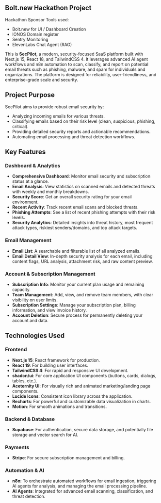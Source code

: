 ## Bolt.new Hackathon Project

Hackathon Sponsor Tools used:

- Bolt.new for UI / Dashboard Creation
- IONOS Domain register
- Sentry Monitoring
- ElevenLabs Chat Agent (RAG)

This is **SecPilot**, a modern, security-focused SaaS platform built with Next.js 15, React 18, and
TailwindCSS 4. It leverages advanced AI agent workflows and n8n automation to scan, classify, and
report on potential email threats such as phishing, malware, and spam for individuals and
organizations. The platform is designed for reliability, user-friendliness, and enterprise-grade
scale and security.

## Project Purpose

SecPilot aims to provide robust email security by:

-   Analyzing incoming emails for various threats.
-   Classifying emails based on their risk level (clean, suspicious, phishing, critical).
-   Providing detailed security reports and actionable recommendations.
-   Automating email processing and threat detection workflows.

## Key Features

### Dashboard & Analytics

-   **Comprehensive Dashboard**: Monitor email security and subscription status at a glance.
-   **Email Analysis**: View statistics on scanned emails and detected threats with weekly and
    monthly breakdowns.
-   **Security Score**: Get an overall security rating for your email environment.
-   **Recent Activity**: Track recent email scans and blocked threats.
-   **Phishing Attempts**: See a list of recent phishing attempts with their risk levels.
-   **Security Analytics**: Detailed insights into threat history, most frequent attack types,
    riskiest senders/domains, and top attack targets.

### Email Management

-   **Email List**: A searchable and filterable list of all analyzed emails.
-   **Email Detail View**: In-depth security analysis for each email, including content flags, URL
    analysis, attachment risk, and raw content preview.

### Account & Subscription Management

-   **Subscription Info**: Monitor your current plan usage and remaining capacity.
-   **Team Management**: Add, view, and remove team members, with clear visibility on user limits.
-   **Subscription Settings**: Manage your subscription plan, billing information, and view invoice
    history.
-   **Account Deletion**: Secure process for permanently deleting your account and data.

## Technologies Used

### Frontend

-   **Next.js 15**: React framework for production.
-   **React 19**: For building user interfaces.
-   **TailwindCSS 4**: For rapid and responsive UI development.
-   **shadcn/ui**: For core application UI components (buttons, cards, dialogs, tables, etc.).
-   **Aceternity UI**: For visually rich and animated marketing/landing page components.
-   **Lucide Icons**: Consistent icon library across the application.
-   **Recharts**: For powerful and customizable data visualization in charts.
-   **Motion**: For smooth animations and transitions.

### Backend & Database

-   **Supabase**: For authentication, secure data storage, and potentially file storage and vector
    search for AI.

### Payments

-   **Stripe**: For secure subscription management and billing.

### Automation & AI

-   **n8n**: To orchestrate automated workflows for email ingestion, triggering AI agents for
    analysis, and managing the email processing pipeline.
-   **AI Agents**: Integrated for advanced email scanning, classification, and threat detection.
